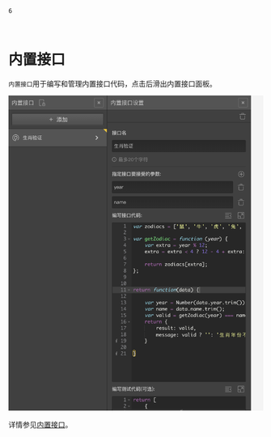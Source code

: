 ```index
6
```
```tag

```
```summary

```
# 内置接口

`内置接口`用于编写和管理内置接口代码，点击后滑出内置接口面板。

<img src='../../assets/snapshots/kit/embed-api.png'>

详情参见[内置接口](../embed-api/concept.md)。